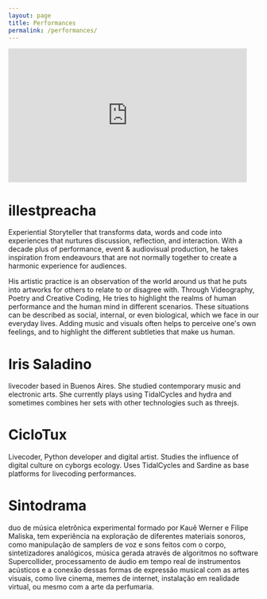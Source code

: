 ```yaml
---
layout: page
title: Performances
permalink: /performances/
---
```

<iframe frameborder="0" height="270" src="https://youtube.com/embed/_5gvBKAnABY" width="480"></iframe>

# illestpreacha
Experiential Storyteller  that transforms data, words and code  into experiences that nurtures discussion, reflection, and interaction. With a decade plus of performance, event & audiovisual production, he takes inspiration from endeavours that are not normally together to create a harmonic experience for audiences.

His artistic practice is an observation of the world around us that he puts into artworks for others to relate to or disagree with. Through Videography, Poetry and Creative Coding, He tries to highlight the realms of human performance and the human mind in different scenarios. These situations can be described as social, internal, or even biological, which we face in our everyday lives. Adding music and visuals often helps to perceive one's own feelings, and to highlight the different subtleties that make us human.

# Iris Saladino
livecoder based in Buenos Aires. She studied contemporary music and electronic arts. She currently plays using TidalCycles and hydra and sometimes combines her sets with other technologies such as threejs.

# CicloTux
Livecoder, Python developer and digital artist. Studies the influence of digital culture on cyborgs ecology. Uses TidalCycles and Sardine as base platforms for livecoding performances.

# Sintodrama
duo de música eletrônica experimental formado por Kauê Werner e Filipe Maliska, tem experiência na exploração de diferentes materiais sonoros, como manipulação de samplers de voz e sons feitos com o corpo, sintetizadores analógicos, música gerada através de algoritmos no software Supercollider, processamento de áudio em tempo real de instrumentos acústicos e a conexão dessas formas de expressão musical com as artes visuais, como live cinema, memes de internet, instalação em realidade virtual, ou mesmo com a arte da perfumaria.
